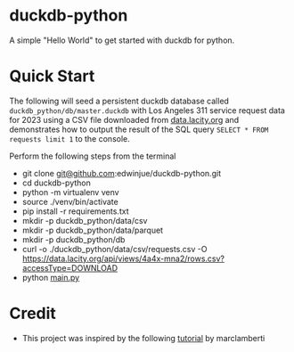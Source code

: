 # duckdb-python

A simple "Hello World" to get started with duckdb for python. 

# Quick Start

The following will seed a persistent duckdb database called `duckdb_python/db/master.duckdb` with Los Angeles 311 service request data for 2023 using a CSV file downloaded from [data.lacity.org](https://data.lacity.org/City-Infrastructure-Service-Requests/MyLA311-Service-Request-Data-2023/4a4x-mna2) and demonstrates how to output the result of the SQL query `SELECT * FROM requests limit 1` to the console. 

Perform the following steps from the terminal  
* git clone git@github.com:edwinjue/duckdb-python.git
* cd duckdb-python
* python -m virtualenv venv
* source ./venv/bin/activate
* pip install -r requirements.txt
* mkdir -p duckdb_python/data/csv
* mkdir -p duckdb_python/data/parquet
* mkdir -p duckdb_python/db
* curl -o ./duckdb_python/data/csv/requests.csv -O https://data.lacity.org/api/views/4a4x-mna2/rows.csv?accessType=DOWNLOAD
* python [main.py](https://github.com/edwinjue/duckdb-python/blob/main/main.py)

# Credit
* This project was inspired by the following [tutorial](https://marclamberti.com/blog/duckdb-getting-started-for-beginners/) by marclamberti
